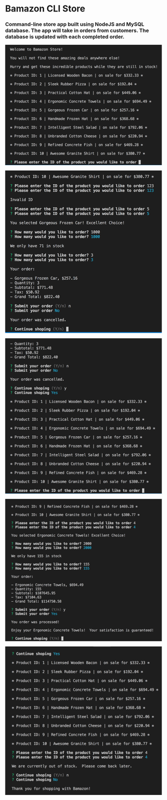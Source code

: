# Bamazon CLI Store

### Command-line store app built using NodeJS and MySQL database. The app will take in orders from customers. The database is updated with each completed order.

![](demo/bamazon1.png)

![](demo/bamazon2.png)

![](demo/bamazon3.png)

![](demo/bamazon4.png)

![](demo/bamazon5.png)

